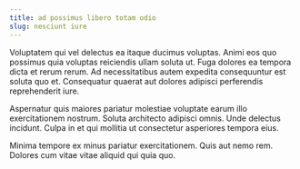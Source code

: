 ```yaml
---
title: ad possimus libero totam odio
slug: nesciunt iure
---
```


Voluptatem qui vel delectus ea itaque ducimus voluptas. Animi eos quo possimus quia voluptas reiciendis ullam soluta ut. Fuga dolores ea tempora dicta et rerum rerum. Ad necessitatibus autem expedita consequuntur est soluta quo et. Consequatur quaerat aut dolores adipisci perferendis reprehenderit iure.

Aspernatur quis maiores pariatur molestiae voluptate earum illo exercitationem nostrum. Soluta architecto adipisci omnis. Unde delectus incidunt. Culpa in et qui mollitia ut consectetur asperiores tempora eius.

Minima tempore ex minus pariatur exercitationem. Quis aut nemo rem. Dolores cum vitae vitae aliquid qui quia quo.
